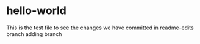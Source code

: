 # hello-world 
This is the test file to see the changes we have committed in readme-edits branch
adding branch
